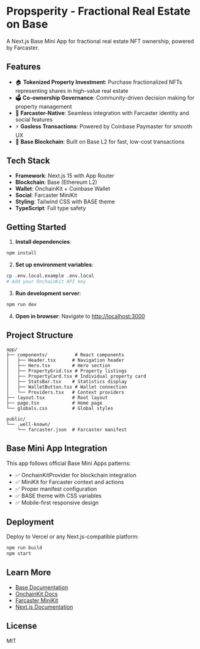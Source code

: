 # Propsperity - Fractional Real Estate on Base

A Next.js Base Mini App for fractional real estate NFT ownership, powered by Farcaster.

## Features

- 🏠 **Tokenized Property Investment**: Purchase fractionalized NFTs representing shares in high-value real estate
- 🗳️ **Co-ownership Governance**: Community-driven decision making for property management
- 🎯 **Farcaster-Native**: Seamless integration with Farcaster identity and social features
- ⚡ **Gasless Transactions**: Powered by Coinbase Paymaster for smooth UX
- 🔗 **Base Blockchain**: Built on Base L2 for fast, low-cost transactions

## Tech Stack

- **Framework**: Next.js 15 with App Router
- **Blockchain**: Base (Ethereum L2)
- **Wallet**: OnchainKit + Coinbase Wallet
- **Social**: Farcaster MiniKit
- **Styling**: Tailwind CSS with BASE theme
- **TypeScript**: Full type safety

## Getting Started

1. **Install dependencies**:
```bash
npm install
```

2. **Set up environment variables**:
```bash
cp .env.local.example .env.local
# Add your OnchainKit API key
```

3. **Run development server**:
```bash
npm run dev
```

4. **Open in browser**:
Navigate to [http://localhost:3000](http://localhost:3000)

## Project Structure

```
app/
├── components/          # React components
│   ├── Header.tsx      # Navigation header
│   ├── Hero.tsx        # Hero section
│   ├── PropertyGrid.tsx # Property listings
│   ├── PropertyCard.tsx # Individual property card
│   ├── StatsBar.tsx    # Statistics display
│   ├── WalletButton.tsx # Wallet connection
│   └── Providers.tsx   # Context providers
├── layout.tsx          # Root layout
├── page.tsx            # Home page
└── globals.css         # Global styles

public/
└── .well-known/
    └── farcaster.json  # Farcaster manifest
```

## Base Mini App Integration

This app follows official Base Mini Apps patterns:

- ✅ OnchainKitProvider for blockchain integration
- ✅ MiniKit for Farcaster context and actions
- ✅ Proper manifest configuration
- ✅ BASE theme with CSS variables
- ✅ Mobile-first responsive design

## Deployment

Deploy to Vercel or any Next.js-compatible platform:

```bash
npm run build
npm start
```

## Learn More

- [Base Documentation](https://docs.base.org)
- [OnchainKit Docs](https://onchainkit.xyz)
- [Farcaster MiniKit](https://miniapps.farcaster.xyz)
- [Next.js Documentation](https://nextjs.org/docs)

## License

MIT
